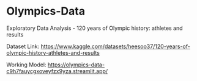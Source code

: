 # Olympics-Data
Exploratory Data Analysis - 120 years of Olympic history: athletes and results

Dataset Link: https://www.kaggle.com/datasets/heesoo37/120-years-of-olympic-history-athletes-and-results

Working Model: https://olympics-data-c9h7fauycgxoveyfzx9yza.streamlit.app/
